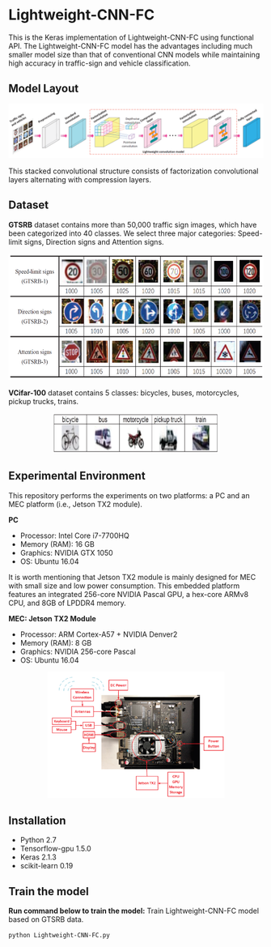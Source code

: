 # Lightweight-CNN-FC
This is the Keras implementation of Lightweight-CNN-FC using functional API. The Lightweight-CNN-FC model has the advantages including much smaller model size than that of conventional CNN models while maintaining high accuracy in traffic-sign and vehicle classification.

## Model Layout
![Layout of Lightweight-CNN-FC](https://github.com/zhoujunhao/lightweight-CNN-FC/blob/master/fig/f1.PNG)

This stacked convolutional structure consists of factorization convolutional layers alternating with compression layers.

## Dataset
**GTSRB** dataset contains more than 50,000 traffic sign images, which have been categorized into 40 classes. We select three major categories: Speed-limit signs, Direction signs and Attention signs.

<p align="center">
  <img width="550" height="250" src="https://github.com/zhoujunhao/lightweight-CNN-FC/blob/master/fig/dataset1.PNG">
</p>

**VCifar-100** dataset contains 5 classes: bicycles, buses, motorcycles, pickup trucks, trains.
<p align="center">
  <img width="330" height="80" src="https://github.com/zhoujunhao/lightweight-CNN-FC/blob/master/fig/dataset2.PNG">
</p>

## Experimental Environment

This repository performs the experiments on two platforms: a PC and an MEC platform (i.e., Jetson TX2 module).

**PC**
- Processor: Intel Core i7-7700HQ
- Memory (RAM): 16 GB
- Graphics: NVIDIA GTX 1050
- OS: Ubuntu 16.04

It is worth mentioning that Jetson TX2 module is mainly designed for MEC with small size and low power consumption. This embedded platform features an integrated 256-core NVIDIA Pascal GPU, a hex-core ARMv8 CPU, and 8GB of LPDDR4 memory.

**MEC: Jetson TX2 Module**
- Processor: ARM Cortex-A57 + NVIDIA Denver2
- Memory (RAM): 8 GB
- Graphics: NVIDIA 256-core Pascal
- OS: Ubuntu 16.04

<p align="center">
  <img width="350" height="250" src="https://github.com/zhoujunhao/lightweight-CNN-FC/blob/master/fig/mec.PNG">
</p>

## Installation

- Python 2.7
- Tensorflow-gpu 1.5.0
- Keras 2.1.3
- scikit-learn 0.19

## Train the model

**Run command below to train the model:**
Train Lightweight-CNN-FC model based on GTSRB data.
```
python Lightweight-CNN-FC.py
```

